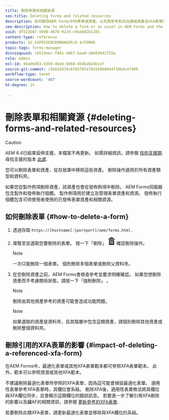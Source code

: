 ```yaml
---
title: 刪除表單和相關資源
seo-title: Deleting forms and related resources
description: 如何刪除AEM Forms中的表單或資產，以及對參考和反向連結資產及XFA表單的影響。
seo-description: How to delete a form or an asset in AEM Forms and the impact on referenced and referring assets and XFA forms.
uuid: df522b87-59d8-4678-922d-c9aab82b1381
content-type: reference
products: SG_EXPERIENCEMANAGER/6.4/FORMS
topic-tags: forms-manager
discoiquuid: c8519eec-f841-4867-baa9-a9e03042755e
role: Admin
exl-id: 94a66d83-b359-4be6-b668-4b4ba024b1e7
source-git-commit: c5b816d74c6f02f85476d16868844f39b4c47996
workflow-type: tm+mt
source-wordcount: '407'
ht-degree: 1%

---
```


# 刪除表單和相關資源 {#deleting-forms-and-related-resources}

>[!CAUTION]
>
>AEM 6.4已結束延伸支援，本檔案不再更新。 如需詳細資訊，請參閱 [技術支援期](https://helpx.adobe.com//tw/support/programs/eol-matrix.html). 尋找支援的版本 [此處](https://experienceleague.adobe.com/docs/).

您可以刪除表單和資產，從存放庫中移除這些資產。 刪除操作適用於所有資產類型和資料夾。

如果您從製作例項刪除資產，該資產也會從發佈例項中刪除。 AEM Forms伺服器包含製作和發佈執行個體。 製作例項用於建立及管理表單資產和資源。 發佈執行個體包含可供使用者使用的已發佈表單資產和相關資源。

## 如何刪除表單 {#how-to-delete-a-form}

1. 透過存取 `https://[hostname]:[portport]/aem/forms.html.`
1. 導覽至並選取您要刪除的表單。 按一下「刪除」 ![aem6forms_delete2](assets/aem6forms_delete2.png) 確認刪除操作。

   >[!NOTE]
   >
   >一次只能刪除一個表單。 個別刪除多個表單或刪除父資料夾。

1. 在您刪除資產之前，AEM Forms會檢查參考並要求明確確認。 如果您想刪除資產而不考慮關係狀態，請按一下「強制刪除」 。

   >[!NOTE]
   >
   >刪除由其他資產參考的資產可能會造成功能問題。

   >[!NOTE]
   >
   >如果選取的資產是資料夾，且其階層中包含這類資產，請個別刪除其他資產或刪除整個資料夾。

## 刪除引用的XFA表單的影響 {#impact-of-deleting-a-referenced-xfa-form}

在AEM Forms中，最適化表單或其他XFA表單範本都可參照XFA表單範本。 此外，範本可以參照資源或其他XFA範本。

不建議刪除最適化表單所參照的XFA表單，因為這可能會損毀最適化表單。 適用性表單參考XFA表單時，其欄位會系結。 刪除XFA後，適用性表單無法將其欄位與XFA欄位同步，且會顯示這類欄位的錯誤訊息。 若要進一步了解引用XFA刪除的影響以及臟AF的相關資訊，請參閱 [更新參考的XFA表單](/help/forms/using/get-xdp-pdf-documents-aem.md#p-updating-referenced-xfa-forms-p).

若要刪除此類XFA表單，請更新最適化表單並移除與XFA欄位的系結。

